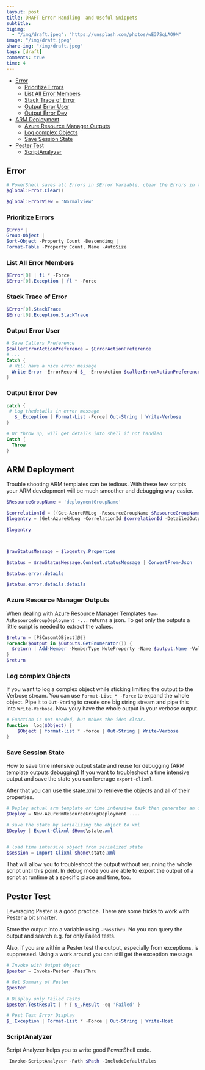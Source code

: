 ```yaml
---
layout: post
title: DRAFT Error Handling  and Useful Snippets
subtitle:
bigimg:
  - "/img/draft.jpeg": "https://unsplash.com/photos/wE37SqLAO9M"
image: "/img/draft.jpeg"
share-img: "/img/draft.jpeg"
tags: [draft]
comments: true
time: 4
---
```


- [Error](#error)
  - [Prioritize Errors](#prioritize-errors)
  - [List All Error Members](#list-all-error-members)
  - [Stack Trace of Error](#stack-trace-of-error)
  - [Output Error User](#output-error-user)
  - [Output Error Dev](#output-error-dev)
- [ARM Deployment](#arm-deployment)
  - [Azure Resource Manager Outputs](#azure-resource-manager-outputs)
  - [Log complex Objects](#log-complex-objects)
  - [Save Session State](#save-session-state)
- [Pester Test](#pester-test)
  - [ScriptAnalyzer](#scriptanalyzer)

## Error

```powershell
# PowerShell saves all Errors in $Error Variable, clear the Errors in the beginning
$global:Error.Clear()

$global:ErrorView = "NormalView"
```

### Prioritize Errors

```powershell
$Error |
Group-Object |
Sort-Object -Property Count -Descending |
Format-Table -Property Count, Name -AutoSize
```

### List All Error Members

```powershell
$Error[0] | fl * -Force
$Error[0].Exception | fl * -Force
```

### Stack Trace of Error

```powershell
$Error[0].StackTrace
$Error[0].Exception.StackTrace
```

### Output Error User

```powershell
# Save Callers Preference
$callerErrorActionPreference = $ErrorActionPreference
# ...
Catch {
 # Will have a nice error message
  Write-Error -ErrorRecord $_ -ErrorAction $callerErrorActionPreference
}
```

### Output Error Dev

```powershell
catch {
 # Log thedetails in error message
   $_.Exception | Format-List -Force| Out-String | Write-Verbose
}

# Or throw up, will get details into shell if not handled
Catch {
  Throw
}
```

## ARM Deployment

Trouble shooting ARM templates can be tedious.
With these few scripts your ARM development will be much smoother and debugging way easier.

```powershell
$ResourceGroupName = 'deploymentGroupName'

$correlationId = ((Get-AzureRMLog -ResourceGroupName $ResourceGroupName)[0]).CorrelationId
$logentry = (Get-AzureRMLog -CorrelationId $correlationId -DetailedOutput)

$logentry



$rawStatusMessage = $logentry.Properties

$status = $rawStatusMessage.Content.statusMessage | ConvertFrom-Json

$status.error.details

$status.error.details.details
```

### Azure Resource Manager Outputs

When dealing with Azure Resource Manager Templates `New-AzResourceGroupDeployment -...` returns a json.
To get only the outputs a little script is needed to extract the values.

```powershell
$return = [PSCusomtOBject]@{}
Foreach($output in $Outputs.GetEnumerator()) {
  $return | Add-Member -MemberType NoteProperty -Name $output.Name -Value $output.Value.Value
}
$return
```

### Log complex Objects

If you want to log a complex object while sticking limiting the output to the Verbose stream.
You can use `Format-List * -Force` to expand the whole object.
Pipe it to `Out-String` to create one big string stream and pipe this into `Write-Verbose`.
Now youy have the whole output in your verbose output.

```powershell
# Function is not needed, but makes the idea clear.
function _log($Object) {
    $Object | format-list * -force | Out-String | Write-Verbose
}
```

### Save Session State

How to save time intensive output state and reuse for debugging (ARM template outputs debugging)
If you want to troubleshoot a time intensive output and save the state you can leverage `export-clixml`.

After that you can use the state.xml to retrieve the objects and all of their properties.

```powershell
# Deploy actual arm template or time intensive task then generates an object to reuse
$Deploy = New-AzureRmResourceGroupDeployment ....

# save the state by serializing the object to xml
$Deploy | Export-Clixml $Home\state.xml


# load time intensive object from serialized state
$session = Import-Clixml $home\state.xml
```

That will allow you to troubleshoot the output without rerunning the whole script until this point.
In debug mode you are able to export the output of a script at runtime at a specific place and time, too.

## Pester Test

Leveraging Pester is a good practice.
There are some tricks to work with Pester a bit smarter.

Store the output into a variable using `-PassThru`.
No you can query the output and search e.g. for only Failed tests.

Also, if you are within a Pester test the output, especially from exceptions, is suppressed.
Using a work around you can still get the exception message.

```powershell
# Invoke with Output Object
$pester = Invoke-Pester -PassThru

# Get Summary of Pester
$pester

# Display only Failed Tests
$pester.TestResult | ? { $_.Result -eq 'Failed' }

# Pest Test Error Display
$_.Exception | Format-List * -Force | Out-String | Write-Host
```

### ScriptAnalyzer

Script Analyzer helps you to write good PowerShell code.

```powershell
 Invoke-ScriptAnalyzer -Path $Path -IncludeDefaultRules
```
